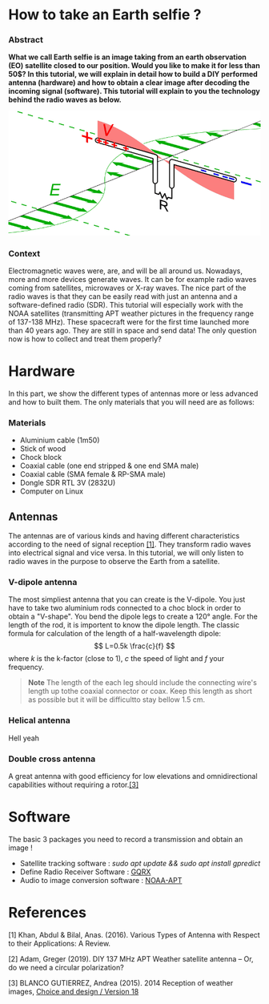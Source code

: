 # How to take an Earth selfie ?

### Abstract
**What we call Earth selfie is an image taking from an earth observation (EO) satellite closed to our position. Would you like to make it for less than 50$? In this tutorial, we will explain in detail how to build a DIY performed antenna (hardware) and how to obtain a clear image after decoding the incoming signal (software). This tutorial will explain to you the technology behind the radio waves as below.**
<p align="center">
  <img src=https://github.com/wimausberlin/noaa-satellites/blob/main/antenna.gif alt=animated>
</p>

### Context
Electromagnetic waves were, are, and will be all around us. Nowadays, more and more devices generate waves. It can be for example radio waves coming from satellites, microwaves or X-ray waves. The nice part of the radio waves is that they can be easily read with just an antenna and a software-defined radio (SDR). This tutorial will especially work with the NOAA satellites (transmitting APT weather pictures in the frequency range of 137-138 MHz). These spacecraft were for the first time launched more than 40 years ago. They are still in space and send data! The only question now is how to collect and treat them properly?

# Hardware
In this part, we show the different types of antennas more or less advanced and how to built them. The only materials that you will need are as follows:

### Materials
- Aluminium cable (1m50)
- Stick of wood
- Chock block
- Coaxial cable (one end stripped & one end SMA male)
- Coaxial cable (SMA female & RP-SMA male)
- Dongle SDR RTL 3V (2832U)
- Computer on Linux

## Antennas
The antennas are of various kinds and having different characteristics according to the need of signal reception [[1]](#1). They transform radio waves into electrical signal and vice versa. In this tutorial, we will only listen to radio waves in the purpose to observe the Earth from a satellite.

### V-dipole antenna
The most simpliest antenna that you can create is the V-dipole. You just have to take two aluminium rods connected to a choc block in order to obtain a "V-shape". You bend the dipole legs to create a 120° angle.
For the length of the rod, it is importent to know the dipole length. The classic formula for calculation of the length of a half-wavelength dipole:
  $$
 L=0.5k \frac{c}{f}
$$
  where $k$ is the k-factor (close to 1), $c$ the speed of light and $f$ your frequency.
>  **Note** The length of the each leg should include the connecting wire's length up tothe coaxial connector or coax. Keep this length as short as possible but it will be difficultto stay bellow 1.5 cm.

### Helical antenna
Hell yeah

### Double cross antenna
A great antenna with good efficiency for low elevations and omnidirectional capabilities without requiring a rotor.[[3]](#3)

# Software
The basic 3 packages you need to record a transmission and obtain an image !

- Satellite tracking software : *sudo apt update && sudo apt install gpredict*
- Define Radio Receiver Software : [GQRX](https://gqrx.dk/download/install-ubuntu)
- Audio to image conversion software : [NOAA-APT](https://github.com/martinber/noaa-apt/releases/download/v1.3.0/noaa-apt_1.3.0-1_amd64.deb)


# References

<a  id="1">[1]</a> Khan, Abdul & Bilal, Anas. (2016). Various Types of Antenna with Respect to their Applications: A Review.

<a  id="2">[2]</a> Adam, Greger (2019). DIY 137 MHz APT Weather satellite antenna – Or, do we need a circular polarization?

<a  id="3">[3]</a> BLANCO GUTIERREZ, Andrea (2015). 2014 Reception of weather images, [Choice and design / Version 18](https://sourceforge.isae.fr/projects/reception-of-weather-images/wiki/_Choice_and_design/18)

